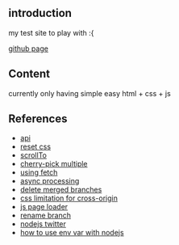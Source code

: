 ## introduction

my test site to play with :{

[github page](https://djrenot.github.io/my-test-website/)

## Content

currently only having simple easy html + css + js


## References

- [api](https://www.codegrid.net/articles/2018-web-api-1/)
- [reset css](https://coliss.com/articles/build-websites/operation/css/css-reset-for-modern-browser.html)
- [scrollTo](https://developer.mozilla.org/en-US/docs/Web/API/Element/scrollTo)
- [cherry-pick multiple](https://qiita.com/growsic/items/c45f1daa7196e862aea6)
- [using fetch](https://developer.mozilla.org/en-US/docs/Web/API/Fetch_API/Using_Fetch)
- [async processing](https://jsprimer.net/basic/async/)
- [delete merged branches](https://devconnected.com/how-to-clean-up-git-branches/)
- [css limitation for cross-origin](https://qiita.com/T_sa/items/7d5285b420698ea8ca15)
- [js page loader](https://www.webcreatorbox.com/tech/loading-animation)
- [rename branch](https://linuxize.com/post/how-to-rename-local-and-remote-git-branch/)
- [nodejs twitter](https://qiita.com/kzthrk/items/84acb969dc0b23aeae58)
- [how to use env var with nodejs](https://www.twilio.com/blog/working-with-environment-variables-in-node-js-html-jp)